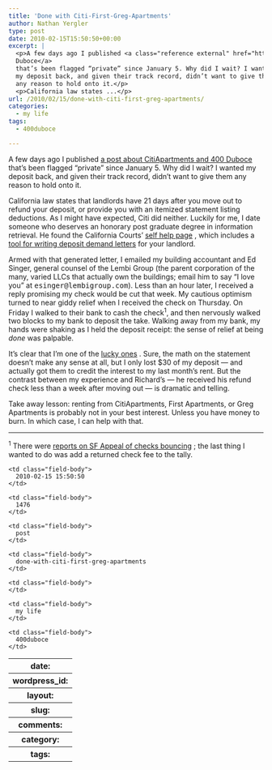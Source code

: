 ```yaml
---
title: 'Done with Citi-First-Greg-Apartments'
author: Nathan Yergler
type: post
date: 2010-02-15T15:50:50+00:00
excerpt: |
  <p>A few days ago I published <a class="reference external" href="http://yergler.net/blog/2010/01/05/400-duboce-113-now-from-greg-apartments/">a post about CitiApartments and 400
  Duboce</a>
  that’s been flagged “private” since January 5. Why did I wait? I wanted
  my deposit back, and given their track record, didn’t want to give them
  any reason to hold onto it.</p>
  <p>California law states ...</p>
url: /2010/02/15/done-with-citi-first-greg-apartments/
categories:
  - my life
tags:
  - 400duboce

---
```

A few days ago I published [a post about CitiApartments and 400 Duboce][1]  that’s been flagged “private” since January 5. Why did I wait? I wanted my deposit back, and given their track record, didn’t want to give them any reason to hold onto it.

California law states that landlords have 21 days after you move out to refund your deposit, or provide you with an itemized statement listing deductions. As I might have expected, Citi did neither. Luckily for me, I date someone who deserves an honorary post graduate degree in information retrieval. He found the California Courts’ [self help page][2] , which includes a [tool for writing deposit demand letters][3]  for your landlord.

Armed with that generated letter, I emailed my building accountant and Ed Singer, general counsel of the Lembi Group (the parent corporation of the many, varied LLCs that actually own the buildings; email him to say “I love you” at <tt class="docutils literal">esinger&#64;lembigroup.com</tt>). Less than an hour later, I received a reply promising my check would be cut that week. My cautious optimism turned to near giddy relief when I received the check on Thursday. On Friday I walked to their bank to cash the check<sup>1</sup>, and then nervously walked two blocks to my bank to deposit the take. Walking away from my bank, my hands were shaking as I held the deposit receipt: the sense of relief at being _done_ was palpable.

It’s clear that I’m one of the [lucky ones][4] . Sure, the math on the statement doesn’t make any sense at all, but I only lost $30 of my deposit — and actually got them to credit the interest to my last month’s rent. But the contrast between my experience and Richard’s — he received his refund check less than a week after moving out — is dramatic and telling.

Take away lesson: renting from CitiApartments, First Apartments, or Greg Apartments is probably not in your best interest. Unless you have money to burn. In which case, I can help with that.

<hr class="docutils" />

<sup>1</sup> There were [reports on <span class="caps">SF</span> Appeal of checks bouncing][5] ; the last thing I wanted to do was add a returned check fee to the tally.

<table class="docutils field-list" frame="void" rules="none">
  <col class="field-name" /> <col class="field-body" /> <tr class="field">
    <th class="field-name">
      date:
    </th>

    <td class="field-body">
      2010-02-15 15:50:50
    </td>
  </tr>

  <tr class="field">
    <th class="field-name">
      wordpress_id:
    </th>

    <td class="field-body">
      1476
    </td>
  </tr>

  <tr class="field">
    <th class="field-name">
      layout:
    </th>

    <td class="field-body">
      post
    </td>
  </tr>

  <tr class="field">
    <th class="field-name">
      slug:
    </th>

    <td class="field-body">
      done-with-citi-first-greg-apartments
    </td>
  </tr>

  <tr class="field">
    <th class="field-name">
      comments:
    </th>

    <td class="field-body">
    </td>
  </tr>

  <tr class="field">
    <th class="field-name">
      category:
    </th>

    <td class="field-body">
      my life
    </td>
  </tr>

  <tr class="field">
    <th class="field-name">
      tags:
    </th>

    <td class="field-body">
      400duboce
    </td>
  </tr>
</table>

 [1]: http://yergler.net/blog/2010/01/05/400-duboce-113-now-from-greg-apartments/
 [2]: http://www.courtinfo.ca.gov/selfhelp/smallclaims/checklist.htm
 [3]: http://www.courtinfo.ca.gov/selfhelp/smallclaims/secdepletter.htm
 [4]: http://sf.curbed.com/tags/citiapartments
 [5]: http://sfappeal.com/news/2009/08/tales-of-the-citi-now-theyre-bouncing-checks.php